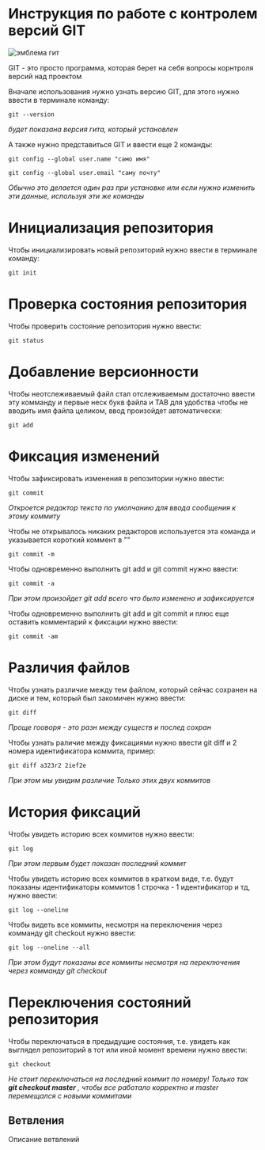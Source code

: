 # **Инструкция по работе с контролем версий GIT**

![эмблема гит](gitcat.png)

GIT - это просто программа, которая берет на себя вопросы корнтроля версий над проектом

Вначале использования нужно узнать версию GIT, для этого нужно ввести в терминале команду:

    git --version

*будет показана версия гита, который установлен*

А также нужно представиться GIT и ввести еще 2 команды:

    git config --global user.name "само имя"

    git config --global user.email "саму почту"

*Обычно это делается один раз при установке или если нужно изменить эти данные, используя эти же команды*


# Инициализация репозитория

Чтобы инициализировать новый репозиторий нужно ввести в терминале команду:

    git init

# Проверка состояния репозитория

Чтобы проверить состояние репозитория нужно ввести:

    git status

# Добавление версионности

Чтобы неотслеживаемый файл стал отслеживаемым достаточно ввести эту комманду и первые неск букв файла и TAB для удобства чтобы не вводить имя файла целиком, ввод произойдет автоматически:

    git add

# Фиксация изменений

Чтобы зафиксировать изменения в репозитории нужно ввести:

    git commit

*Откроется редактор текста по умолчанию для ввода сообщения к этому коммиту*

Чтобы не открывалось никаких редакторов используется эта команда и указывается короткий коммент в "" 

    git commit -m

Чтобы одновременно выполнить git add и git commit нужно ввести:

    git commit -a

*При этом произойдет git add всего что было изменено и зафиксируется*

Чтобы одновременно выполнить git add и git commit и плюс еще оставить комментарий к фиксации нужно ввести:

    git commit -am

# Различия файлов

Чтобы узнать различие между тем файлом, который сейчас сохранен на диске и тем, который был закомичен нужно ввести:

    git diff

*Проще гооворя - это разн между существ и послед сохран*

Чтобы узнать раличие между фиксациями нужно ввести git diff и 2 номера идентификатора коммита, пример:

    git diff a323r2 2ief2e

*При этом мы увидим различие Только этих двух коммитов*

# История фиксаций

Чтобы увидеть историю всех коммитов нужно ввести:

    git log

*При этом первым будет показан последний коммит*

Чтобы увидеть историю всех коммитов в кратком виде, т.е. будут показаны идентификаторы коммитов 1 строчка - 1 идентификатор и тд, нужно ввести:

    git log --oneline

Чтобы видеть все коммиты, несмотря на переключения через комманду git checkout нужно ввести:

    git log --oneline --all

*При этом будут показаны все коммиты несмотря на переключения через комманду git checkout*

# Переключения состояний репозитория

Чтобы переключаться в предыдущие состояния, т.е. увидеть как выглядел репозиторий в тот или иной момент времени нужно ввести: 

    git checkout

*Не стоит переключаться на последний коммит по номеру! Только так **git checkout master** , чтобы все работало корректно и master перемещался с новыми коммитами*

## Ветвления

Описание ветвлений
